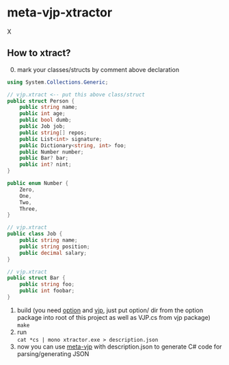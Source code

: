 # meta-vjp-xtractor
X

## How to xtract?
0. mark your classes/structs by comment above declaration  
```csharp
using System.Collections.Generic;

// vjp.xtract <-- put this above class/struct
public struct Person {
    public string name;
    public int age;
    public bool dumb;
    public Job job;
    public string[] repos;
    public List<int> signature;
    public Dictionary<string, int> foo;
    public Number number;
    public Bar? bar;
    public int? nint;
}

public enum Number {
    Zero,
    One,
    Two,
    Three,
}

// vjp.xtract
public class Job {
    public string name;
    public string position;
    public decimal salary;
}

// vjp.xtract
public struct Bar {
    public string foo;
    public int foobar;
}
```
1. build (you need [option](https://github.com/codeRiftel/option) and [vjp](https://github.com/codeRiftel/vjp), just put option/ dir from the option package into root of this project as well as VJP.cs from vjp package)
`make`
2. run  
`cat *cs | mono xtractor.exe > description.json`
3. now you can use [meta-vjp](https://github.com/codeRiftel/meta-vjp) with description.json to generate C# code for parsing/generating JSON
